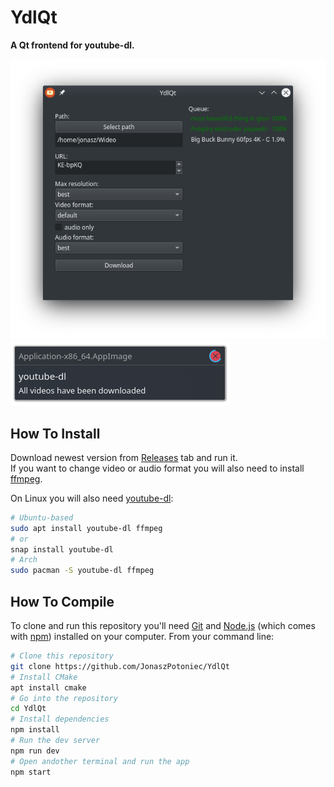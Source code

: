 # YdlQt

**A Qt frontend for youtube-dl.**

![App screenshot](img/ui.png)
![Notification screenshot](img/notification.png)

## How To Install 

Download newest version from [Releases](https://github.com/JonaszPotoniec?tab=packages&repo_name=YdlQt) tab and run it.  
If you want to change video or audio format you will also need to install [ffmpeg](https://ffmpeg.org/download.html).

On Linux you will also need [youtube-dl](http://ytdl-org.github.io/youtube-dl/download.html):
```bash
# Ubuntu-based
sudo apt install youtube-dl ffmpeg
# or
snap install youtube-dl
# Arch
sudo pacman -S youtube-dl ffmpeg
```
  
## How To Compile

To clone and run this repository you'll need [Git](https://git-scm.com) and [Node.js](https://nodejs.org/en/download/) (which comes with [npm](http://npmjs.com)) installed on your computer. From your command line:

```bash
# Clone this repository
git clone https://github.com/JonaszPotoniec/YdlQt
# Install CMake
apt install cmake
# Go into the repository
cd YdlQt
# Install dependencies
npm install
# Run the dev server
npm run dev
# Open andother terminal and run the app
npm start
```
